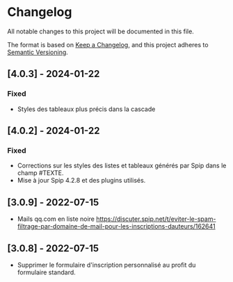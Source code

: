 # Changelog

All notable changes to this project will be documented in this file.

The format is based on [Keep a Changelog](https://keepachangelog.com/en/1.0.0/),
and this project adheres to [Semantic Versioning](https://semver.org/spec/v2.0.0.html).

## [4.0.3] - 2024-01-22

### Fixed

- Styles des tableaux plus précis dans la cascade

## [4.0.2] - 2024-01-22

### Fixed

- Corrections sur les styles des listes et tableaux générés par Spip dans le champ #TEXTE.
- Mise à jour Spip 4.2.8 et des plugins utilisés.

## [3.0.9] - 2022-07-15

- Mails qq.com en liste noire
  <https://discuter.spip.net/t/eviter-le-spam-filtrage-par-domaine-de-mail-pour-les-inscriptions-dauteurs/162641>

## [3.0.8] - 2022-07-15

- Supprimer le formulaire d'inscription personnalisé au profit du formulaire standard.

